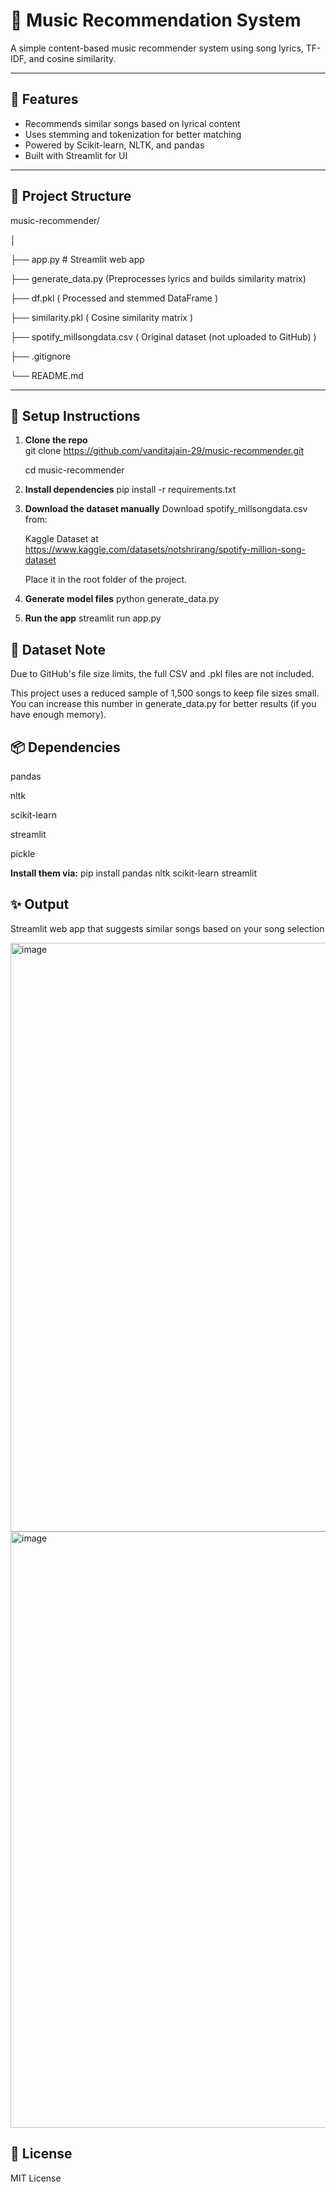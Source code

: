 # 🎵 Music Recommendation System

A simple content-based music recommender system using song lyrics, TF-IDF, and cosine similarity.

---

## 🚀 Features

- Recommends similar songs based on lyrical content
- Uses stemming and tokenization for better matching
- Powered by Scikit-learn, NLTK, and pandas
- Built with Streamlit for UI

---

## 📁 Project Structure

music-recommender/

│

├── app.py # Streamlit web app

├── generate_data.py (Preprocesses lyrics and builds similarity matrix)

├── df.pkl ( Processed and stemmed DataFrame )

├── similarity.pkl ( Cosine similarity matrix )

├── spotify_millsongdata.csv ( Original dataset (not uploaded to GitHub) )

├── .gitignore

└── README.md

---

## 🔧 Setup Instructions

1. **Clone the repo**  
   git clone https://github.com/vanditajain-29/music-recommender.git
   
   cd music-recommender

3. **Install dependencies**
   pip install -r requirements.txt

4. **Download the dataset manually**
   Download spotify_millsongdata.csv from:

   Kaggle Dataset at https://www.kaggle.com/datasets/notshrirang/spotify-million-song-dataset

   Place it in the root folder of the project.

6. **Generate model files**
   python generate_data.py

7. **Run the app**
   streamlit run app.py

## 🔗 Dataset Note
Due to GitHub's file size limits, the full CSV and .pkl files are not included.

This project uses a reduced sample of 1,500 songs to keep file sizes small. You can increase this number in generate_data.py for better results (if you have enough memory).

## 📦 Dependencies
pandas

nltk

scikit-learn

streamlit

pickle

**Install them via:**
pip install pandas nltk scikit-learn streamlit

## ✨ Output
Streamlit web app that suggests similar songs based on your song selection   

<img width="1919" height="942" alt="image" src="https://github.com/user-attachments/assets/ef7a694d-c8a2-40dd-b607-5fe4e41335c7" />

<img width="1918" height="954" alt="image" src="https://github.com/user-attachments/assets/316d3a9c-f964-4c34-b2ff-96a4e65010c9" />


## 🪪 License
MIT License



